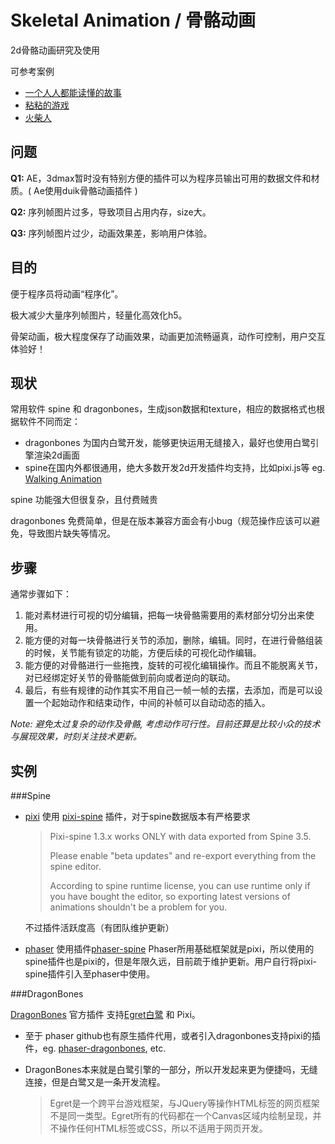 # Skeletal Animation / 骨骼动画

2d骨骼动画研究及使用

可参考案例

- [一个人人都能读懂的故事](http://youandme.heymeo.net/)
- [粘粘的游戏](http://tgc.qq.com/act/a20161205h5sp/index.html)
- [火柴人](http://alloyteam.github.io/AlloyStick/demo_simple.html)






## 问题

**Q1:** AE，3dmax暂时没有特别方便的插件可以为程序员输出可用的数据文件和材质。( Ae使用duik骨骼动画插件 )

**Q2:** 序列帧图片过多，导致项目占用内存，size大。

**Q3:** 序列帧图片过少，动画效果差，影响用户体验。





## 目的

便于程序员将动画“程序化”。

极大减少大量序列帧图片，轻量化高效化h5。

骨架动画，极大程度保存了动画效果，动画更加流畅逼真，动作可控制，用户交互体验好！





## 现状

常用软件 spine  和  dragonbones，生成json数据和texture，相应的数据格式也根据软件不同而定：

- dragonbones 为国内白鹭开发，能够更快运用无缝接入，最好也使用白鹭引擎渲染2d画面
- spine在国内外都很通用，绝大多数开发2d开发插件均支持，比如pixi.js等 eg. [Walking Animation](http://pixijs.github.io/examples/#/spine/spineboy.js) 

spine 功能强大但很复杂，且付费贼贵

dragonbones  免费简单，但是在版本兼容方面会有小bug（规范操作应该可以避免，导致图片缺失等情况。





## 步骤

通常步骤如下：

1. 能对素材进行可视的切分编辑，把每一块骨骼需要用的素材部分切分出来使用。
2. 能方便的对每一块骨骼进行关节的添加，删除，编辑。同时，在进行骨骼组装的时候，关节能有锁定的功能，方便后续的可视化动作编辑。
3. 能方便的对骨骼进行一些拖拽，旋转的可视化编辑操作。而且不能脱离关节，对已经绑定好关节的骨骼能做到前向或者逆向的联动。
4. 最后，有些有规律的动作其实不用自己一帧一帧的去摆，去添加，而是可以设置一个起始动作和结束动作，中间的补帧可以自动动态的插入。

*Note: 避免太过复杂的动作及骨骼, 考虑动作可行性。目前还算是比较小众的技术与展现效果，时刻关注技术更新。*





## 实例

###Spine

- [pixi](http://www.pixijs.com/) 使用 [pixi-spine](https://github.com/pixijs/pixi-spine) 插件，对于spine数据版本有严格要求

  >Pixi-spine 1.3.x works ONLY with data exported from Spine 3.5.
  >
  >Please enable "beta updates" and re-export everything from the spine editor.
  >
  >According to spine runtime license, you can use runtime only if you have bought the editor, so exporting latest versions of animations shouldn't be a problem for you.

  不过插件活跃度高（有团队维护更新）

- [phaser](http://phaser.io/) 使用插件[phaser-spine](https://github.com/orange-games/phaser-spine)
  Phaser所用基础框架就是pixi，所以使用的spine插件也是pixi的，但是年限久远，目前疏于维护更新。用户自行将pixi-spine插件引入至phaser中使用。


###DragonBones

[DragonBones](https://github.com/DragonBones/DragonBonesJS) 官方插件 支持[Egret白鹭](http://developer.egret.com/cn/) 和 Pixi。

- 至于 phaser github也有原生插件代用，或者引入dragonbones支持pixi的插件，eg. [phaser-dragonbones](https://github.com/raksa/phaser-dragonbones), etc.



- DragonBones本来就是白鹭引擎的一部分，所以开发起来更为便捷吗，无缝连接，但是白鹭又是一条开发流程。

  > Egret是一个跨平台游戏框架，与JQuery等操作HTML标签的网页框架不是同一类型。Egret所有的代码都在一个Canvas区域内绘制呈现，并不操作任何HTML标签或CSS，所以不适用于网页开发。



